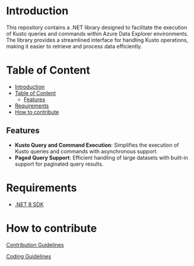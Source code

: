 # Introduction

This repository contains a .NET library designed to facilitate the execution of Kusto queries and commands within Azure Data Explorer environments.
The library provides a streamlined interface for handling Kusto operations, making it easier to retrieve and process data efficiently.

# Table of Content

- [Introduction](#introduction)
- [Table of Content](#table-of-content)
  - [Features](#features)
- [Requirements](#requirements)
- [How to contribute](#how-to-contribute)

## Features

- **Kusto Query and Command Execution**: Simplifies the execution of Kusto queries and commands with asynchronous support.
- **Paged Query Support**: Efficient handling of large datasets with built-in support for paginated query results.

# Requirements

* [.NET 8 SDK](https://dotnet.microsoft.com/en-us/download/dotnet/8.0)

# How to contribute

[Contribution Guidelines](https://atc-net.github.io/introduction/about-atc#how-to-contribute)

[Coding Guidelines](https://atc-net.github.io/introduction/about-atc#coding-guidelines)

